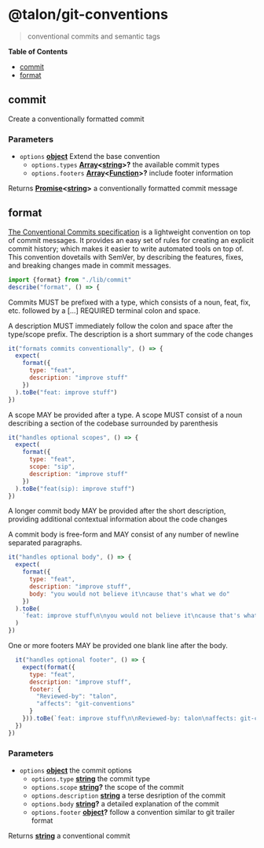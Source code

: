<!-- Generated by @talon/sip. Update this documentation by updating the source code. -->

# @talon/git-conventions

> conventional commits and semantic tags

**Table of Contents**

<!-- toc -->

- [commit](#commit)
- [format](#format)

<!-- tocstop -->

## commit

Create a conventionally formatted commit

### Parameters

- `options` **[object][1]** Extend the base convention
  - `options.types` **[Array][2]&lt;[string][3]>?** the available commit types
  - `options.footers` **[Array][2]&lt;[Function][4]>?** include footer information

Returns **[Promise][5]&lt;[string][3]>** a conventionally formatted commit message

## format

[The Conventional Commits specification][6] is a lightweight convention on top of commit messages. It provides an easy set of rules for creating an explicit commit history; which makes it easier to write automated tools on top of. This convention dovetails with SemVer, by describing the features, fixes, and breaking changes made in commit messages.

```js
import {format} from "./lib/commit"
describe("format", () => {
```

Commits MUST be prefixed with a type, which consists of a noun, feat, fix, etc. followed by a [...] REQUIRED terminal colon and space.

A description MUST immediately follow the colon and space after the type/scope prefix. The description is a short summary of the code changes

```js
it("formats commits conventionally", () => {
  expect(
    format({
      type: "feat",
      description: "improve stuff"
    })
  ).toBe("feat: improve stuff")
})
```

A scope MAY be provided after a type. A scope MUST consist of a noun describing a section of the codebase surrounded by parenthesis

```js
it("handles optional scopes", () => {
  expect(
    format({
      type: "feat",
      scope: "sip",
      description: "improve stuff"
    })
  ).toBe("feat(sip): improve stuff")
})
```

A longer commit body MAY be provided after the short description, providing additional contextual information about the code changes

A commit body is free-form and MAY consist of any number of newline separated paragraphs.

```js
it("handles optional body", () => {
  expect(
    format({
      type: "feat",
      description: "improve stuff",
      body: "you would not believe it\ncause that's what we do"
    })
  ).toBe(
    `feat: improve stuff\n\nyou would not believe it\ncause that's what we do`
  )
})
```

One or more footers MAY be provided one blank line after the body.

```js
  it("handles optional footer", () => {
    expect(format({
      type: "feat",
      description: "improve stuff",
      footer: {
        "Reviewed-by": "talon",
        "affects": "git-conventions"
      }
    })).toBe(`feat: improve stuff\n\nReviewed-by: talon\naffects: git-conventions`)
  })
})
```

### Parameters

- `options` **[object][1]** the commit options
  - `options.type` **[string][3]** the commit type
  - `options.scope` **[string][3]?** the scope of the commit
  - `options.description` **[string][3]** a terse desription of the commit
  - `options.body` **[string][3]?** a detailed explanation of the commit
  - `options.footer` **[object][1]?** follow a convention similar to git trailer format

Returns **[string][3]** a conventional commit

[1]: https://developer.mozilla.org/docs/Web/JavaScript/Reference/Global_Objects/Object
[2]: https://developer.mozilla.org/docs/Web/JavaScript/Reference/Global_Objects/Array
[3]: https://developer.mozilla.org/docs/Web/JavaScript/Reference/Global_Objects/String
[4]: https://developer.mozilla.org/docs/Web/JavaScript/Reference/Statements/function
[5]: https://developer.mozilla.org/docs/Web/JavaScript/Reference/Global_Objects/Promise
[6]: https://www.conventionalcommits.org/en/v1.0.0
